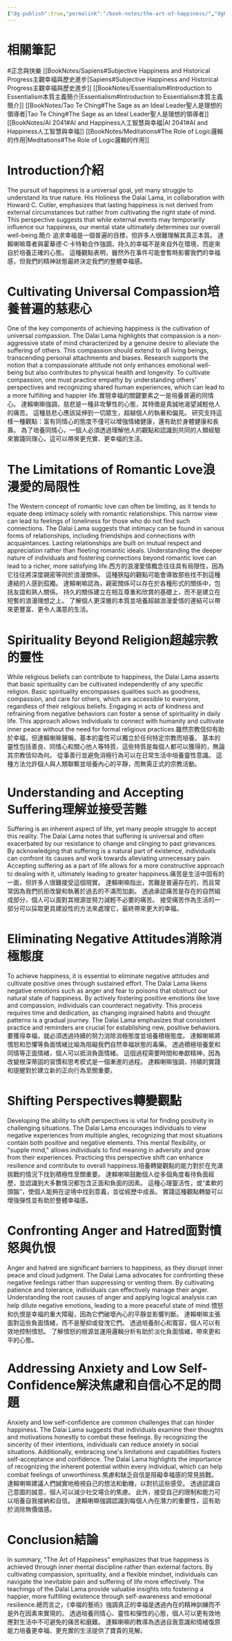 ```yaml
---
{"dg-publish":true,"permalink":"/book-notes/the-art-of-happiness/","dgPassFrontmatter":true,"created":"2024-11-24T10:41:52.953+08:00","updated":"2024-11-28T00:09:46.007+08:00"}
---
```


# 相關筆記
#正念與快樂
[[BookNotes/Sapiens#Subjective Happiness and Historical Progress主觀幸福與歷史進步\|Sapiens#Subjective Happiness and Historical Progress主觀幸福與歷史進步]]
[[BookNotes/Essentialism#Introduction to Essentialism本質主義簡介\|Essentialism#Introduction to Essentialism本質主義簡介]]
[[BookNotes/Tao Te Ching#The Sage as an Ideal Leader聖人是理想的領導者\|Tao Te Ching#The Sage as an Ideal Leader聖人是理想的領導者]]
[[BookNotes/AI 2041#AI and Happiness人工智慧與幸福\|AI 2041#AI and Happiness人工智慧與幸福]]
[[BookNotes/Meditations#The Role of Logic邏輯的作用\|Meditations#The Role of Logic邏輯的作用]]
# Introduction介紹

The pursuit of happiness is a universal goal, yet many struggle to understand its true nature. His Holiness the Dalai Lama, in collaboration with Howard C. Cutler, emphasizes that lasting happiness is not derived from external circumstances but rather from cultivating the right state of mind. This perspective suggests that while external events may temporarily influence our happiness, our mental state ultimately determines our overall well-being.簡介 追求幸福是一個普遍的目標，但許多人很難理解其真正本質。 達賴喇嘛尊者與霍華德·C·卡特勒合作強調，持久的幸福不是來自外在環境，而是來自於培養正確的心態。 這種觀點表明，雖然外在事件可能會暫時影響我們的幸福感，但我們的精神狀態最終決定我們的整體幸福感。

# Cultivating Universal Compassion培養普遍的慈悲心

One of the key components of achieving happiness is the cultivation of universal compassion. The Dalai Lama highlights that compassion is a non-aggressive state of mind characterized by a genuine desire to alleviate the suffering of others. This compassion should extend to all living beings, transcending personal attachments and biases. Research supports the notion that a compassionate attitude not only enhances emotional well-being but also contributes to physical health and longevity. To cultivate compassion, one must practice empathy by understanding others' perspectives and recognizing shared human experiences, which can lead to a more fulfilling and happier life.實現幸福的關鍵要素之一是培養普遍的同情心。 達賴喇嘛強調，慈悲是一種非攻擊性的心態，其特徵是真誠地渴望減輕他人的痛苦。 這種慈悲心應該延伸到一切眾生，超越個人的執著和偏見。 研究支持這樣一種觀點：富有同情心的態度不僅可以增強情緒健康，還有助於身體健康和長壽。 為了培養同情心，一個人必須透過理解他人的觀點和認識到共同的人類經驗來實踐同理心，這可以帶來更充實、更幸福的生活。

# The Limitations of Romantic Love浪漫愛的局限性

The Western concept of romantic love can often be limiting, as it tends to equate deep intimacy solely with romantic relationships. This narrow view can lead to feelings of loneliness for those who do not find such connections. The Dalai Lama suggests that intimacy can be found in various forms of relationships, including friendships and connections with acquaintances. Lasting relationships are built on mutual respect and appreciation rather than fleeting romantic ideals. Understanding the deeper nature of individuals and fostering connections beyond romantic love can lead to a richer, more satisfying life.西方的浪漫愛情概念往往具有局限性，因為它往往將深度親密等同於浪漫關係。 這種狹隘的觀點可能會導致那些找不到這種連結的人感到孤獨。 達賴喇嘛認為，親密關係可以存在於各種形式的關係中，包括友誼和熟人關係。 持久的關係建立在相互尊重和欣賞的基礎上，而不是建立在短暫的浪漫理想之上。 了解個人更深層的本質並培養超越浪漫愛情的連結可以帶來更豐富、更令人滿意的生活。

# Spirituality Beyond Religion超越宗教的靈性

While religious beliefs can contribute to happiness, the Dalai Lama asserts that basic spirituality can be cultivated independently of any specific religion. Basic spirituality encompasses qualities such as goodness, compassion, and care for others, which are accessible to everyone, regardless of their religious beliefs. Engaging in acts of kindness and refraining from negative behaviors can foster a sense of spirituality in daily life. This approach allows individuals to connect with humanity and cultivate inner peace without the need for formal religious practices.雖然宗教信仰有助於幸福，但達賴喇嘛聲稱，基本的靈性可以獨立於任何特定宗教而培養。 基本的靈性包括善良、同情心和關心他人等特質，這些特質是每個人都可以獲得的，無論其宗教信仰為何。 從事善行並避免消極行為可以在日常生活中培養靈性意識。 這種方法允許個人與人類聯繫並培養內心的平靜，而無需正式的宗教活動。

# Understanding and Accepting Suffering理解並接受苦難

Suffering is an inherent aspect of life, yet many people struggle to accept this reality. The Dalai Lama notes that suffering is universal and often exacerbated by our resistance to change and clinging to past grievances. By acknowledging that suffering is a natural part of existence, individuals can confront its causes and work towards alleviating unnecessary pain. Accepting suffering as a part of life allows for a more constructive approach to dealing with it, ultimately leading to greater happiness.痛苦是生活中固有的一面，但許多人很難接受這個現實。 達賴喇嘛指出，苦難是普遍存在的，而且常常因為我們抗拒改變和執著於過去的不滿而加劇。 透過承認痛苦是存在的自然組成部分，個人可以面對其根源並努力減輕不必要的痛苦。 接受痛苦作為生活的一部分可以採取更具建設性的方法來處理它，最終帶來更大的幸福。

# Eliminating Negative Attitudes消除消極態度

To achieve happiness, it is essential to eliminate negative attitudes and cultivate positive ones through sustained effort. The Dalai Lama likens negative emotions such as anger and fear to poisons that obstruct our natural state of happiness. By actively fostering positive emotions like love and compassion, individuals can counteract negativity. This process requires time and dedication, as changing ingrained habits and thought patterns is a gradual journey. The Dalai Lama emphasizes that consistent practice and reminders are crucial for establishing new, positive behaviors.要獲得幸福，就必須透過持續的努力消除消極態度並培養積極態度。 達賴喇嘛將憤怒和恐懼等負面情緒比喻為阻礙我們自然幸福狀態的毒藥。 透過積極培養愛和同情等正面情緒，個人可以抵消負面情緒。 這個過程需要時間和奉獻精神，因為改變根深蒂固的習慣和思考模式是一個漸進的過程。 達賴喇嘛強調，持續的實踐和提醒對於建立新的正向行為至關重要。

# Shifting Perspectives轉變觀點

Developing the ability to shift perspectives is vital for finding positivity in challenging situations. The Dalai Lama encourages individuals to view negative experiences from multiple angles, recognizing that most situations contain both positive and negative elements. This mental flexibility, or "supple mind," allows individuals to find meaning in adversity and grow from their experiences. Practicing this perspective shift can enhance resilience and contribute to overall happiness.培養轉變觀點的能力對於在充滿挑戰的情況下找到積極性至關重要。 達賴喇嘛鼓勵個人從多個角度看待負面經歷，並認識到大多數情況都包含正面和負面的因素。 這種心理靈活性，或“柔軟的頭腦”，使個人能夠在逆境中找到意義，並從經歷中成長。 實踐這種觀點轉變可以增強彈性並有助於整體幸福感。

# Confronting Anger and Hatred面對憤怒與仇恨

Anger and hatred are significant barriers to happiness, as they disrupt inner peace and cloud judgment. The Dalai Lama advocates for confronting these negative feelings rather than suppressing or venting them. By cultivating patience and tolerance, individuals can effectively manage their anger. Understanding the root causes of anger and applying logical analysis can help dilute negative emotions, leading to a more peaceful state of mind.憤怒和仇恨是幸福的重大障礙，因為它們破壞內心的平靜並影響判斷。 達賴喇嘛主張面對這些負面情緒，而不是壓抑或發洩它們。 透過培養耐心和寬容，個人可以有效地控制憤怒。 了解憤怒的根源並運用邏輯分析有助於淡化負面情緒，帶來更和平的心態。

# Addressing Anxiety and Low Self-Confidence解決焦慮和自信心不足的問題

Anxiety and low self-confidence are common challenges that can hinder happiness. The Dalai Lama suggests that individuals examine their thoughts and motivations honestly to combat these feelings. By recognizing the sincerity of their intentions, individuals can reduce anxiety in social situations. Additionally, embracing one's limitations and capabilities fosters self-acceptance and confidence. The Dalai Lama highlights the importance of recognizing the inherent potential within every individual, which can help combat feelings of unworthiness.焦慮和缺乏自信是阻礙幸福感的常見挑戰。 達賴喇嘛建議人們誠實地檢視自己的想法和動機，以對抗這些感受。 透過認識自己意圖的誠意，個人可以減少社交場合的焦慮。 此外，接受自己的限制和能力可以培養自我接納和自信。 達賴喇嘛強調認識到每個人內在潛力的重要性，這有助於消除無價值感。

# Conclusion結論

In summary, "The Art of Happiness" emphasizes that true happiness is achieved through inner mental discipline rather than external factors. By cultivating compassion, spirituality, and a flexible mindset, individuals can navigate the inevitable pain and suffering of life more effectively. The teachings of the Dalai Lama provide valuable insights into fostering a happier, more fulfilling existence through self-awareness and emotional resilience.總而言之，《幸福的藝術》強調真正的幸福是透過內在的精神訓練而不是外在因素來實現的。 透過培養同情心、靈性和彈性的心態，個人可以更有效地應對生活中不可避免的痛苦和磨難。 達賴喇嘛的教導為透過自我意識和情緒復原能力培養更幸福、更充實的生活提供了寶貴的見解。